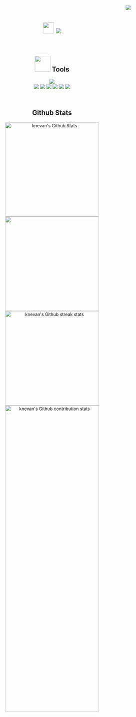 <p align="right">
  <img src="https://visitcount.itsvg.in/api?id=knevan&icon=0&color=0">
</p>

<h1 align="center">
  <img src="https://user-images.githubusercontent.com/1303154/88677602-1635ba80-d120-11ea-84d8-d263ba5fc3c0.gif" width="35px" height="35px" />
  <img src="https://readme-typing-svg.herokuapp.com/?font=Righteous&size=35&animate=true&vCenter=true&width=175&height=40&duration=4000&lines=Hi+There!;">
</h1>
<br>

<h2 align="center"> <img src="https://media.giphy.com/media/VgCDAzcKvsR6OM0uWg/giphy.gif" width="50"> Tools </h2>

<p align="center">
    <img src="https://skillicons.dev/icons?i=windows,vscode,github,py,sklearn,postgres,git,rust" />
    <br/>
    <img src="https://img.shields.io/badge/numpy-%23013243.svg?style=for-the-badge&logo=numpy&logoColor=white" />
    <img src="https://img.shields.io/badge/pandas-%23150458.svg?style=for-the-badge&logo=pandas&logoColor=white" />
    <img src="https://img.shields.io/badge/jupyter-F37626.svg?style=for-the-badge&logo=jupyter&logoColor=white" />
    <img src="https://img.shields.io/badge/matplotlib-%23e69f00.svg?style=for-the-badge&logo=matplotlib&logoColor=white" />
    <img src="https://img.shields.io/badge/Seaborn-%23e69f00.svg?style=for-the-badge&logo=seaborn&logoColor=white" />
    <img src="https://img.shields.io/badge/SQLite-%2307405e.svg?logo=sqlite&logoColor=white" />
</p>

<br>

<h2 align="center"> Github Stats </h2>

<p align="center">
    <img alt="knevan's Github Stats" width=300 src="https://denvercoder1-github-readme-stats.vercel.app/api/?username=knevan&show_icons=true&include_all_commits=true&count_private=true&theme=codeSTACKr&hide_border=true&rank_icon=github"/>
    <img width=300 src="https://github-readme-stats.vercel.app/api/top-langs/?username=knevan&count_private=true&theme=dark&layout=compact"/>
    <img width=300 alt="knevan's Github streak stats" src="https://github-readme-streak-stats-salesp07.vercel.app/?user=salesp07&count_private=true&theme=dark&border_radius=10"/>
    <img width=300 alt="knevan's Github contribution stats" height=50% src="https://github-contribution-stats.vercel.app/api/?username=knevan"/>
</p>
